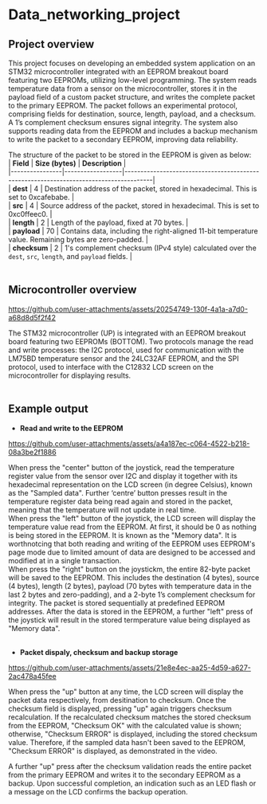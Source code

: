# Data_networking_project

## Project overview
This project focuses on developing an embedded system application on an STM32 microcontroller integrated with an EEPROM breakout board featuring two EEPROMs, utilizing low-level programming. The system reads temperature data from a sensor on the microcontroller, stores it in the payload field of a custom packet structure, and writes the complete packet to the primary EEPROM. The packet follows an experimental protocol, comprising fields for destination, source, length, payload, and a checksum. A 1’s complement checksum ensures signal integrity. The system also supports reading data from the EEPROM and includes a backup mechanism to write the packet to a secondary EEPROM, improving data reliability.  

The structure of the packet to be stored in the EEPROM is given as below:  
| **Field**      | **Size (bytes)** | **Description**                                                                       |  
|----------------|------------------|---------------------------------------------------------------------------------------|  
| **dest**       | 4                | Destination address of the packet, stored in hexadecimal. This is set to 0xcafebabe.  |  
| **src**        | 4                | Source address of the packet, stored in hexadecimal. This is set to 0xc0ffeec0.       |  
| **length**     | 2                | Length of the payload, fixed at 70 bytes.                                             |  
| **payload**    | 70               | Contains data, including the right-aligned 11-bit temperature value. Remaining bytes are zero-padded. |  
| **checksum**   | 2                | 1's complement checksum (IPv4 style) calculated over the `dest`, `src`, `length`, and `payload` fields. |  
<br/>

## Microcontroller overview

https://github.com/user-attachments/assets/20254749-130f-4a1a-a7d0-a68d8d5f2f42

The STM32 microcontroller (UP) is integrated with an EEPROM breakout board featuring two EEPROMs (BOTTOM). Two protocols manage the read and write processes: the I2C protocol, used for communication with the LM75BD temperature sensor and the 24LC32AF EEPROM, and the SPI protocol, used to interface with the C12832 LCD screen on the microcontroller for displaying results.  
<br/>

## Example output

- **Read and write to the EEPROM**

https://github.com/user-attachments/assets/a4a187ec-c064-4522-b218-08a3be2f1886

When press the "center" button of the joystick, read the temperature register value from the sensor over I2C and display it together with its hexadecimal representation on the LCD screen (in degree Celsius), known as the "Sampled data". Further ‘centre’ button presses result in the temperature register data being read again and stored in the packet, meaning that the temperature will not update in real time.
<br/>
When press the "left" button of the joystick, the LCD screen will display the temperature value read from the EEPROM. At first, it should be 0 as nothing is being stored in the EEPROM. It is known as the "Memory data". It is worthnotcing that both reading and writing of the EEPROM uses EEPROM's page mode due to limited amount of data are designed to be accessed and modified at in a single transaction.
<br/>
When press the "right" button on the joystickm, the entire 82-byte packet will be saved to the EEPROM. This includes the destination (4 bytes), source (4 bytes), length (2 bytes), payload (70 bytes with temperature data in the last 2 bytes and zero-padding), and a 2-byte 1’s complement checksum for integrity. The packet is stored sequentially at predefined EEPROM addresses. After the data is stored in the EEPROM, a further "left" press of the joystick will result in the stored termperature value being displayed as "Memory data".
<br/>
<br/>  
- **Packet dispaly, checksum and backup storage**
  
https://github.com/user-attachments/assets/21e8e4ec-aa25-4d59-a627-2ac478a45fee

When press the "up" button at any time, the LCD screen will display the packet data respectively, from desitination to checksum. Once the checksum field is displayed, pressing "up" again triggers checksum recalculation. If the recalculated checksum matches the stored checksum from the EEPROM, "Checksum OK" with the calculated value is shown; otherwise, "Checksum ERROR" is displayed, including the stored checksum value. Therefore, if the sampled data hasn't been saved to the EEPROM, "Checksum ERROR" is displayed, as demonstrated in the video. 

A further "up" press after the checksum validation reads the entire packet from the primary EEPROM and writes it to the secondary EEPROM as a backup. Upon successful completion, an indication such as an LED flash or a message on the LCD confirms the backup operation.

